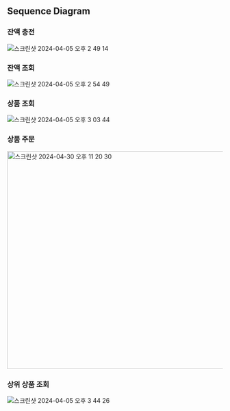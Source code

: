 ## Sequence Diagram
### 잔액 충전
![스크린샷 2024-04-05 오후 2 49 14](https://github.com/thdus3009/hhplus_ecommerce/assets/63095234/85719f35-0279-4edb-a0f1-8577cda4d91c)
### 잔액 조회
![스크린샷 2024-04-05 오후 2 54 49](https://github.com/thdus3009/hhplus_ecommerce/assets/63095234/de82a26e-3583-4e3d-b317-1bdb20d6eb90)
### 상품 조회
![스크린샷 2024-04-05 오후 3 03 44](https://github.com/thdus3009/hhplus_ecommerce/assets/63095234/1c5fdf24-d30f-4601-a7c9-ed3a065b8939)
### 상품 주문
<img width="508" alt="스크린샷 2024-04-30 오후 11 20 30" src="https://github.com/thdus3009/hhplus_ecommerce/assets/63095234/bd2eb111-ddc3-4dd9-a847-f3fcdfdc8d22">

### 상위 상품 조회
![스크린샷 2024-04-05 오후 3 44 26](https://github.com/thdus3009/hhplus_ecommerce/assets/63095234/133895f8-c94f-4bab-95e6-936ef0549acc)
